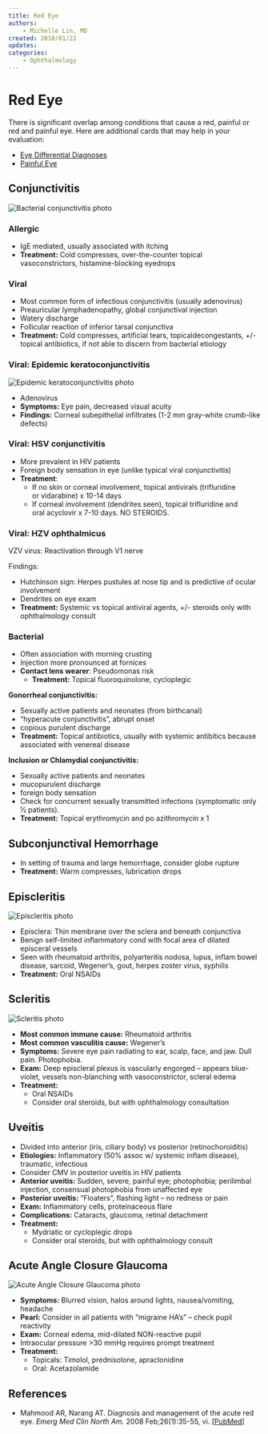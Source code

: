```yaml
---
title: Red Eye
authors:
    - Michelle Lin, MD
created: 2010/01/22
updates:
categories:
    - Ophthalmology
---
```


# Red Eye

There is significant overlap among conditions that cause a red, painful or red and painful eye. Here are additional cards that may help in your evaluation:

- [Eye Differential Diagnoses](/cards/eye-ddx)
- [Painful Eye](/cards/eye-painful)

## Conjunctivitis

![Bacterial conjunctivitis photo](media/red-eye_image-1.png)

### Allergic

- IgE mediated, usually associated with itching
- **Treatment:** Cold compresses, over-the-counter topical vasoconstrictors, histamine-blocking eyedrops

### Viral

- Most common form of infectious conjunctivitis (usually adenovirus)
- Preauricular lymphadenopathy, global conjunctival injection
- Watery discharge
- Follicular reaction of inferior tarsal conjunctiva
- **Treatment:** Cold compresses, artificial tears, topicaldecongestants, +/- topical antibiotics, if not able to discern from bacterial etiology

### Viral: Epidemic keratoconjunctivitis

![Epidemic keratoconjunctivitis photo](media/red-eye_image-2.png)

- Adenovirus
- **Symptoms:** Eye pain, decreased visual acuity
- **Findings:** Corneal subepithelial infiltrates (1-2 mm gray-white crumb-like defects)

### Viral: HSV conjunctivitis

- More prevalent in HIV patients
- Foreign body sensation in eye (unlike typical viral conjunctivitis)
- **Treatment**:
  - If no skin or corneal involvement, topical antivirals (<span class="drug">trifluridine</span> or <span class="drug">vidarabine</span>) x 10-14 days
  - If corneal involvement (dendrites seen), topical <span class="drug">trifluridine</span> and oral <span class="drug">acyclovir</span> x 7-10 days. NO STEROIDS. 

### Viral: HZV ophthalmicus

VZV virus: Reactivation through V1 nerve 

Findings:

- Hutchinson sign: Herpes pustules at nose tip and is predictive of ocular involvement 
- Dendrites on eye exam
- **Treatment:** Systemic vs topical antiviral agents, +/- steroids only with ophthalmology consult

### Bacterial 

- Often association with morning crusting 
- Injection more pronounced at fornices
- **Contact lens wearer**: Pseudomonas risk
  - **Treatment:** Topical fluoroquinolone, cycloplegic

**Gonorrheal conjunctivitis:** 
- Sexually active patients and neonates (from birthcanal)
- “hyperacute conjunctivitis”, abrupt onset
- copious purulent discharge
- **Treatment:** Topical antibiotics, usually with systemic antibitics because associated with venereal disease

**Inclusion or Chlamydial conjunctivitis:** 
- Sexually active patients and neonates
- mucopurulent discharge
- foreign body sensation
- Check for concurrent sexually transmitted infections (symptomatic only 1⁄2 patients).
- **Treatment:** Topical <span class="drug">erythromycin</span> and po <span class="drug">azithromycin</span> x 1 

## Subconjunctival Hemorrhage

- In setting of trauma and large hemorrhage, consider globe rupture
- **Treatment:** Warm compresses, lubrication drops 

## Episcleritis

![Episcleritis photo](media/red-eye_image-3.png)

- Episclera: Thin membrane over the sclera and beneath conjunctiva
- Benign self-limited inflammatory cond with focal area of dilated episceral vessels 
- Seen with rheumatoid arthritis, polyarteritis nodosa, lupus, inflam bowel disease, sarcoid, Wegener’s, gout, herpes zoster virus, syphilis 
- **Treatment:** Oral NSAIDs

## Scleritis

![Scleritis photo](media/red-eye_image-4.png)

- **Most common immune cause:** Rheumatoid arthritis
- **Most common vasculitis cause:** Wegener’s 
- **Symptoms:** Severe eye pain radiating to ear, scalp, face, and jaw. Dull pain. Photophobia. 
- **Exam:** Deep episcleral plexus is vascularly engorged – appears blue-violet, vessels non-blanching with vasoconstrictor, scleral edema 
- **Treatment:** 
  - Oral NSAIDs 
  - Consider oral steroids, but with ophthalmology consultation 

## Uveitis

- Divided into anterior (iris, ciliary body) vs posterior (retinochoroiditis)
- **Etiologies:** Inflammatory (50% assoc w/ systemic inflam disease), traumatic, infectious 
- Consider CMV in posterior uveitis in HIV patients
- **Anterior uveitis:** Sudden, severe, painful eye; photophobia; perilimbal injection, consensual photophobia from unaffected eye
- **Posterior uveitis:** “Floaters”, flashing light – no redness or pain
- **Exam:** Inflammatory cells, proteinaceous flare
- **Complications:** Cataracts, glaucoma, retinal detachment
- **Treatment:** 
  - Mydriatic or cycloplegic drops 
  - Consider oral steroids, but with ophthalmology consult 

## Acute Angle Closure Glaucoma

![Acute Angle Closure Glaucoma photo](media/red-eye_image-5.png)

- **Symptoms:** Blurred vision, halos around lights, nausea/vomiting, headache
- **Pearl:** Consider in all patients with “migraine HA’s” – check pupil reactivity
- **Exam:** Corneal edema, mid-dilated NON-reactive pupil
- Intraocular pressure >30 mmHg requires prompt treatment
- **Treatment:** 
  - Topicals: <span class="drug">Timolol</span>, <span class="drug">prednisolone</span>, <span class="drug">apraclonidine</span>
  - Oral: <span class="drug">Acetazolamide</span> 

## References

- Mahmood AR, Narang AT. Diagnosis and management of the acute red eye. _Emerg Med Clin North Am_. 2008 Feb;26(1):35-55, vi. [[PubMed](http://www.ncbi.nlm.nih.gov/pubmed/?term=18249256)]
